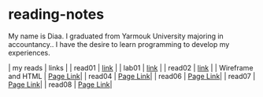 # reading-notes
 My name is Diaa. I graduated from Yarmouk University majoring in accountancy..
 I have the desire to learn programming to develop my experiences.

| my reads           | links                 |
| read01             | [link](read01.md)     |
| lab01              | [link](lab01.md)      |
| read02             | [link](read02.md)     |
| Wireframe and HTML | [Page Link](Read03.md)|
| read04             | [Page Link](Read04.md)|
| read06             | [Page Link](Read06.md)|
| read07             | [Page Link](Read07.md)|
| read08             | [Page Link](Read08.md)|


